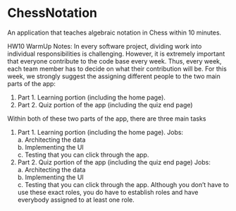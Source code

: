 # ChessNotation
An application that teaches algebraic notation in Chess within 10 minutes.

HW10 WarmUp Notes:
In every software project, dividing work into individual responsibilities is challenging. However,
it is extremely important that everyone contribute to the code base every week. Thus, every
week, each team member has to decide on what their contribution will be. For this week, we
strongly suggest the assigning different people to the two main parts of the app:
1. Part 1. Learning portion (including the home page).
2. Part 2. Quiz portion of the app (including the quiz end page)
   
Within both of these two parts of the app, there are three main tasks
1. Part 1. Learning portion (including the home page). Jobs:<br>
  a. Architecting the data<br>
  b. Implementing the UI<br>
  c. Testing that you can click through the app.
2. Part 2. Quiz portion of the app (including the quiz end page) Jobs:<br>
  a. Architecting the data<br>
  b. Implementing the UI<br>
  c. Testing that you can click through the app.
Although you don’t have to use these exact roles, you do have to establish roles and have
everybody assigned to at least one role.
